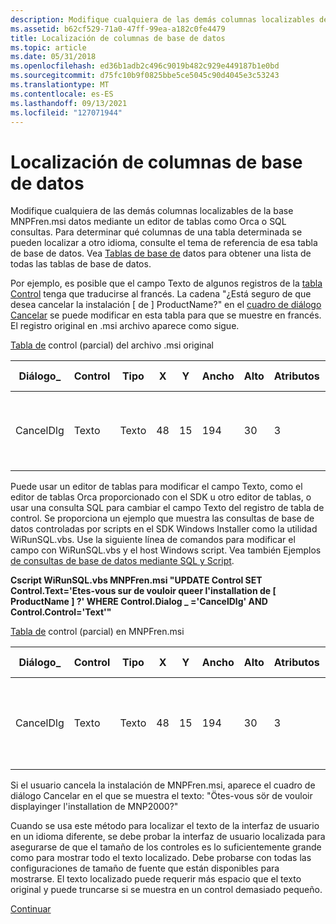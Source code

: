 ```yaml
---
description: Modifique cualquiera de las demás columnas localizables de la base MNPFren.msi datos mediante un editor de tablas como Orca o SQL consultas.
ms.assetid: b62cf529-71a0-47ff-99ea-a182c0fe4479
title: Localización de columnas de base de datos
ms.topic: article
ms.date: 05/31/2018
ms.openlocfilehash: ed36b1adb2c496c9019b482c929e449187b1e0bd
ms.sourcegitcommit: d75fc10b9f0825bbe5ce5045c90d4045e3c53243
ms.translationtype: MT
ms.contentlocale: es-ES
ms.lasthandoff: 09/13/2021
ms.locfileid: "127071944"
---
```

# <a name="localizing-database-columns"></a>Localización de columnas de base de datos

Modifique cualquiera de las demás columnas localizables de la base MNPFren.msi datos mediante un editor de tablas como Orca o SQL consultas. Para determinar qué columnas de una tabla determinada se pueden localizar a otro idioma, consulte el tema de referencia de esa tabla de base de datos. Vea [Tablas de base de](database-tables.md) datos para obtener una lista de todas las tablas de base de datos.

Por ejemplo, es posible que el campo Texto de algunos registros de la [tabla Control](control-table.md) tenga que traducirse al francés. La cadena "¿Está seguro de que desea cancelar la instalación \[ de \] ProductName?" en el [cuadro de diálogo Cancelar](cancel-dialog.md) se puede modificar en esta tabla para que se muestre en francés. El registro original en .msi archivo aparece como sigue.

[Tabla de](control-table.md) control (parcial) del archivo .msi original



| Diálogo\_  | Control | Tipo | X   | Y   | Ancho | Alto | Atributos | Propiedad. | Texto                                                          | Control \_ Siguiente | Ayuda |
|-----------|---------|------|-----|-----|-------|--------|------------|----------|---------------------------------------------------------------|---------------|------|
| CancelDlg | Texto    | Texto | 48  | 15  | 194   | 30     | 3          |          | ¿Está seguro de que desea cancelar la \[ instalación de \] ProductName? |               |      |



 

Puede usar un editor de tablas para modificar el campo Texto, como el editor de tablas Orca proporcionado con el SDK u otro editor de tablas, o usar una consulta SQL para cambiar el campo Texto del registro de tabla de control. Se proporciona un ejemplo que muestra las consultas de base de datos controladas por scripts en el SDK Windows Installer como la utilidad WiRunSQL.vbs. Use la siguiente línea de comandos para modificar el campo con WiRunSQL.vbs y el host Windows script. Vea también Ejemplos [de consultas de base de datos mediante SQL y Script](examples-of-database-queries-using-sql-and-script.md).

**Cscript WiRunSQL.vbs MNPFren.msi "UPDATE Control SET Control.Text='Etes-vous sur de vouloir queer l'installation de \[ ProductName \] ?' WHERE Control.Dialog \_ ='CancelDlg' AND Control.Control='Text'"**

[Tabla de](control-table.md) control (parcial) en MNPFren.msi



| Diálogo\_  | Control | Tipo | X   | Y   | Ancho | Alto | Atributos | Propiedad. | Texto                                                                | Control \_ Siguiente | Ayuda |
|-----------|---------|------|-----|-----|-------|--------|------------|----------|---------------------------------------------------------------------|---------------|------|
| CancelDlg | Texto    | Texto | 48  | 15  | 194   | 30     | 3          |          | Ötes-vous sör de vouloir queer l'installation de \[ ProductName \] ? |               |      |



 

Si el usuario cancela la instalación de MNPFren.msi, aparece el cuadro de diálogo Cancelar en el que se muestra el texto: "Ötes-vous sör de vouloir displayinger l'installation de MNP2000?" 

Cuando se usa este método para localizar el texto de la interfaz de usuario en un idioma diferente, se debe probar la interfaz de usuario localizada para asegurarse de que el tamaño de los controles es lo suficientemente grande como para mostrar todo el texto localizado. Debe probarse con todas las configuraciones de tamaño de fuente que están disponibles para mostrarse. El texto localizado puede requerir más espacio que el texto original y puede truncarse si se muestra en un control demasiado pequeño.

[Continuar](updating-productlanguage-and-productcode-properties.md)

 

 



